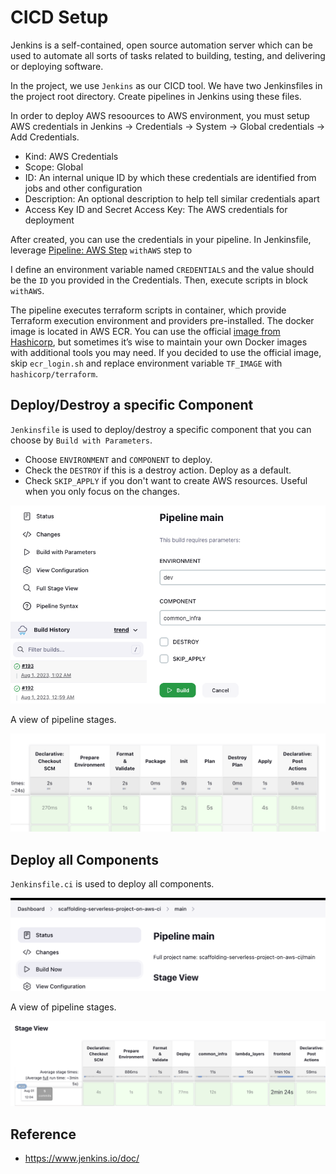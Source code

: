 # CICD Setup

Jenkins is a self-contained, open source automation server which can be used to automate all sorts of tasks related to building, testing, and delivering or deploying software.

In the project, we use `Jenkins` as our CICD tool. We have two Jenkinsfiles in the project root directory. Create pipelines in Jenkins using these files.

In order to deploy AWS resoources to AWS environment, you must setup AWS credentials in Jenkins -> Credentials -> System -> Global credentials -> Add Credentials.

- Kind: AWS Credentials
- Scope: Global
- ID: An internal unique ID by which these credentials are identified from jobs and other configuration
- Description: An optional description to help tell similar credentials apart
- Access Key ID and Secret Access Key: The AWS credentials for deployment

After created, you can use the credentials in your pipeline. In Jenkinsfile, leverage [Pipeline: AWS Step](https://www.jenkins.io/doc/pipeline/steps/pipeline-aws/) `withAWS` step to

I define an environment variable named `CREDENTIALS` and the value should be the `ID` you provided in the Credentials. Then, execute scripts in block `withAWS`.

The pipeline executes terraform scripts in container, which provide Terraform execution environment and providers pre-installed. The docker image is located in AWS ECR. You can use the official [image from Hashicorp](https://hub.docker.com/r/hashicorp/terraform/), but sometimes it’s wise to maintain your own Docker images with additional tools you may need. If you decided to use the official image, skip `ecr_login.sh` and replace environment variable `TF_IMAGE` with `hashicorp/terraform`.

## Deploy/Destroy a specific Component

 `Jenkinsfile` is used to deploy/destroy a specific component that you can choose by `Build with Parameters`.

- Choose `ENVIRONMENT` and `COMPONENT` to deploy.
- Check the `DESTROY` if this is a destroy action. Deploy as a default.
- Check `SKIP_APPLY` if you don't want to create AWS resources. Useful when you only focus on the changes.

![Build with Parameters](./jenkins-screenshot.png)

A view of pipeline stages.

![Stage View](./stage-view.png)

## Deploy all Components

`Jenkinsfile.ci` is used to deploy all components.

![Build Now](./build-now.png)

A view of pipeline stages.

![Stage View CI](./stage-view-ci.png)

## Reference

- https://www.jenkins.io/doc/

